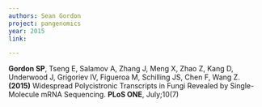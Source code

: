 ```yaml
---
authors: Sean Gordon
project: pangenomics
year: 2015
link: 

---
```


**Gordon SP**, Tseng E, Salamov A, Zhang J, Meng X, Zhao Z, Kang D, Underwood J, Grigoriev IV, Figueroa M, Schilling JS, Chen F, Wang Z. **(2015)** 
Widespread Polycistronic Transcripts in Fungi Revealed by Single-Molecule mRNA Sequencing. **PLoS ONE**, July;10(7)